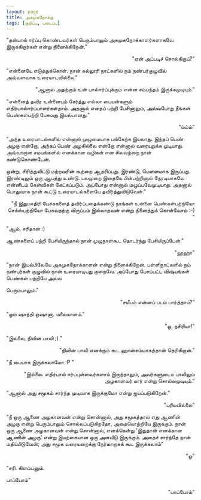 ```yaml
---
layout: page
title: அகமுகநோக்கு
tags: [குறிப்பு, படைப்பு]
---
```

<!-- பிப்ரவரி 6, 2015 -->

"தன்பால் ஈர்ப்பு கொண்டவர்கள் பெரும்பாலும் அகமுகநோக்காளர்களாகவே இருக்கிறார்கள் என்று நினைக்கிறேன்."
<p style="text-align: right;">"ஏன் அப்படிச் சொல்கிறாய்?"</p>
"என்னையே எடுத்துக்கொள். நான் கல்லூரி நாட்களில் நம் நண்பர்குழுவில் அவ்வளவாக உரையாடவில்லை."
<p style="text-align: right;">"ஆனால் அதற்கும் உன் பால்ஈர்ப்புக்கும் என்ன சம்பந்தம் இருக்கமுடியும்."</p>
"என்னைத் தவிர உன்னையும் சேர்த்து எல்லா பையன்களும் எதிர்பால்ஈர்ப்பாளர்கள்தாம். அதனால் எதைப் பற்றி பேசினாலும், அவ்வபோது நீங்கள் பெண்கள்பற்றி பேசுவது இயல்பானது."
<p style="text-align: right;">"ம்ம்ம்"</p>
"அந்த உரையாடல்களில் என்னால் முழுமையாக பங்கேற்க இயலாது. இந்தப் பெண் அழகு என்றோ, அந்தப் பெண் அழகில்லை என்றோ என்னால் வரையறுக்க முடியாது. அவ்வாறான சமயங்களில் எனக்கான வழிகள் என சிலவற்றை நான் கண்டுகொண்டேன்.

ஒன்று, சிரித்துவிட்டு மற்றவரின் கூற்றை ஆதரிப்பது. இரண்டு, மௌனமாக இருப்பது. இரண்டிலும் ஒரு ஆபத்து உண்டு. பலமுறை இதையே பின்பற்றினால் நேரடியாகவே என்னிடம் கேள்விகள் கேட்கப்படும். அப்போது என்னால் மழுப்பவேமுடியாது. அதனால் பொதுவாக நான் கூட்டு உரையாடல்களையே தவிர்த்துவிடுவேன்."
<p style="text-align: right;">"நீ இதுமாதிரி பேச்சுகளைத் தவிர்ப்பதைக்கண்டு நாங்கள் உன்னை பெண்கள்பற்றியோ செக்ஸ்பற்றியோ பேசுவதற்கு விருப்பம் இல்லாதவன் என்று நினைத்துக் கொள்வோம் :-) "</p>
<p style="text-align: left;">"ஆம், சரிதான் :)</p>
<p style="text-align: left;">ஆண்களைப் பற்றி பேசியிருந்தால் நான் முழுநாள்கூட தொடர்ந்து பேசியிருப்பேன்."</p>
<p style="text-align: right;">"ஹஹா"</p>
"நான் இயல்பிலேயே அகமுகநோக்காளன் என்று நினைக்கிறேன். பள்ளிநாட்களில் நம் நண்பர்கள் குழுவில் நான் உரையாடியது குறைவே. அப்போது பேசப்பட்ட விஷ்யங்கள் பெண்கள் பற்றியே அல்ல

பெரும்பாலும்."
<p style="text-align: right;">"சமீபம் என்னப் படம் பார்த்தாய்?"</p>
"ஓம் ஷாந்தி ஒஷானா. மலையாளம்."
<p style="text-align: right;">"ஓ, நசிரியா!"</p>
"இல்லை, நிவின் பாலி ;) "
<p style="text-align: right;">"நிவின் பாலி எனக்கும் கூட ஹான்சம்மாகத்தான் தெரிகிறான்."</p>
"நீ பையாக இருக்கலாமோ :P "
<p style="text-align: right;">"இல்லை. எதிர்பால் ஈர்ப்புள்ளவர்களாய் இருந்தாலும், அவர்களுடைய பாலிலும் அழகானவர் யார் என்று சொல்லமுடியும்."</p>
"ஆனால் அது சமூகம் சார்ந்த முடிவாக இருக்குமோ என்று ஐயப்படுகிறேன்."
<p style="text-align: right;">"புரியவில்லை"</p>
"நீ ஒரு ஆணை அழகானவன் என்று சொன்னால், அது சமூகத்தால் எது ஆணின் அழகு என்று பெரும்பாலும் சொல்லப்படுகிறதோ, அதையொற்றியே இருக்கும். நான் ஒரு ஆணை அழகானவன் என்று சொன்னால், எனக்கென்று 'இதுதான் எனக்கான ஆணின் அழகு' என்று இயற்கையான ஒரு அளவீடு இருக்கும். அதைச் சார்ந்தே நான் மதிப்பிடுவேன்; அது சமூக வரையறைக்கு நேர்மாறாகக் கூட இருக்கலாம்"
<p style="text-align: right;">"ஓ"</p>
"சரி. கிளம்பனும்.

பாப்போம்"
<p style="text-align: right;">"பாப்போம்"</p>
